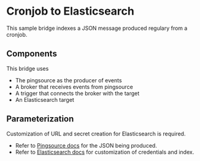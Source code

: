 # Cronjob to Elasticsearch

This sample bridge indexes a JSON message produced regulary from a cronjob.

## Components

This bridge uses

- The pingsource as the producer of events
- A broker that receives events from pingsource
- A trigger that connects the broker with the target
- An Elasticsearch target

## Parameterization

Customization of URL and secret creation for Elasticsearch is required.

- Refer to [Pingsource docs](https://github.com/knative/docs/tree/master/docs/eventing/samples/ping-source) for the JSON being produced.
- Refer to [Elasticsearch docs](../../docs/targets/elasticsearch.md) for customization of credentials and index.
